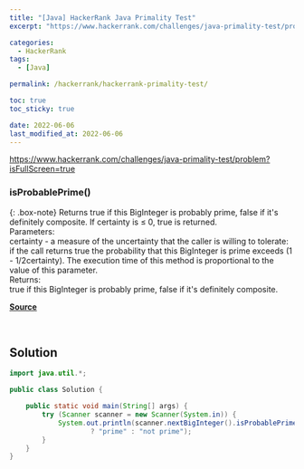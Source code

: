 ```yaml
---
title: "[Java] HackerRank Java Primality Test"
excerpt: "https://www.hackerrank.com/challenges/java-primality-test/problem?isFullScreen=true"

categories:
  - HackerRank
tags:
  - [Java]

permalink: /hackerrank/hackerrank-primality-test/

toc: true
toc_sticky: true

date: 2022-06-06
last_modified_at: 2022-06-06
---
```


<https://www.hackerrank.com/challenges/java-primality-test/problem?isFullScreen=true>

### isProbablePrime()

{: .box-note}
Returns true if this BigInteger is probably prime, false if it's definitely composite. If certainty is ≤ 0, true is returned.<br>
Parameters:<br>
certainty - a measure of the uncertainty that the caller is willing to tolerate: if the call returns true the probability that this BigInteger is prime exceeds (1 - 1/2certainty). The execution time of this method is proportional to the value of this parameter.<br>
Returns:<br>
true if this BigInteger is probably prime, false if it's definitely composite.<br>

[**Source**](https://docs.oracle.com/javase/7/docs/api/java/math/BigInteger.html#isProbablePrime%28int%29)

<br>

## Solution

```java
import java.util.*;

public class Solution {

    public static void main(String[] args) {
        try (Scanner scanner = new Scanner(System.in)) {
            System.out.println(scanner.nextBigInteger().isProbablePrime(100)
                    ? "prime" : "not prime");
        }
    }
}
```